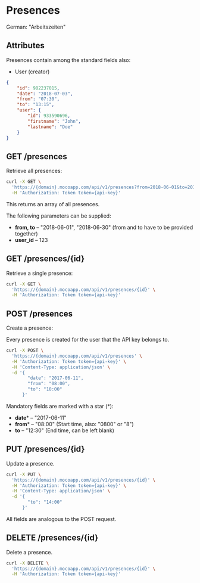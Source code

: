 # Presences
German: "Arbeitszeiten"

## Attributes

Presences contain among the standard fields also:
* User (creator)

```json
{
    "id": 982237015,
    "date": "2018-07-03",
    "from": "07:30",
    "to": "13:15",
    "user": {
        "id": 933590696,
        "firstname": "John",
        "lastname": "Doe"
    }
}
```

## GET /presences

Retrieve all presences:

```bash
curl -X GET \
  'https://{domain}.mocoapp.com/api/v1/presences?from=2018-06-01&to=2018-06-30' \
  -H 'Authorization: Token token={api-key}'
```

This returns an array of all presences.

The following parameters can be supplied:

* **from, to** – "2018-06-01", "2018-06-30" (from and to have to be provided together)
* **user_id** – 123


## GET /presences/{id}

Retrieve a single presence:

```bash
curl -X GET \
  'https://{domain}.mocoapp.com/api/v1/presences/{id}' \
  -H 'Authorization: Token token={api-key}'
```

## POST /presences

Create a presence:

Every presence is created for the user that the API key belongs to.

```bash
curl -X POST \
  'https://{domain}.mocoapp.com/api/v1/presences' \
  -H 'Authorization: Token token={api-key}' \
  -H 'Content-Type: application/json' \
  -d '{
        "date": "2017-06-11",
        "from": "08:00",
        "to": "10:00"
      }'
```

Mandatory fields are marked with a star (*):

* **date*** – "2017-06-11"
* **from*** – "08:00" (Start time, also: "0800" or "8")
* **to** – "12:30" (End time, can be left blank)

## PUT /presences/{id}

Update a presence.

```bash
curl -X PUT \
  'https://{domain}.mocoapp.com/api/v1/presences/{id}' \
  -H 'Authorization: Token token={api-key}' \
  -H 'Content-Type: application/json' \
  -d '{
        "to": "14:00"
      }'
```

All fields are analogous to the POST request.

## DELETE /presences/{id}

Delete a presence.

```bash
curl -X DELETE \
  'https://{domain}.mocoapp.com/api/v1/presences/{id}' \
  -H 'Authorization: Token token={api-key}'
```

